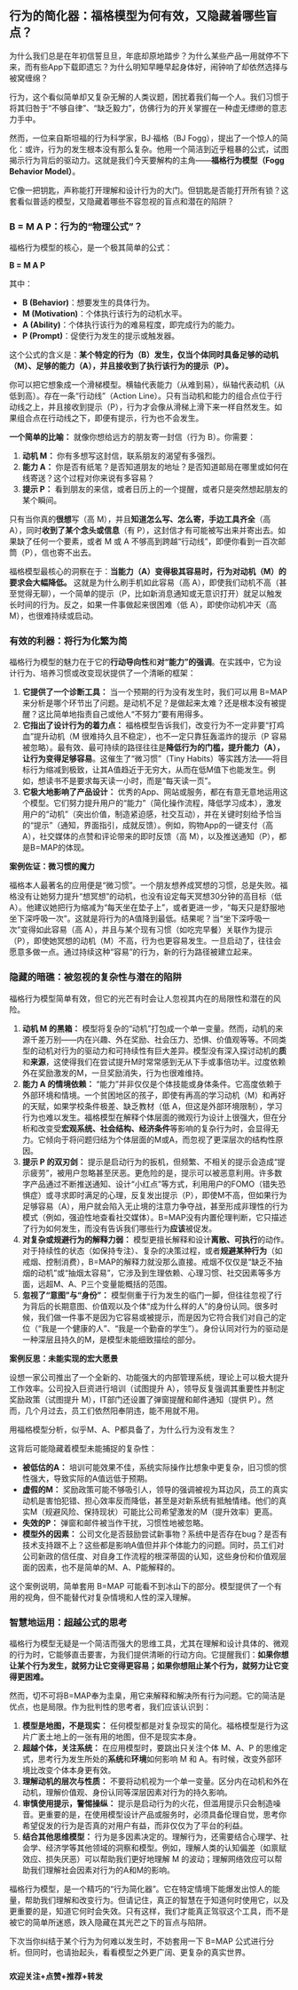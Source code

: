 ## 行为的简化器：福格模型为何有效，又隐藏着哪些盲点？

为什么我们总是在年初信誓旦旦，年底却原地踏步？为什么某些产品一用就停不下来，而有些App下载即遗忘？为什么明知早睡早起身体好，闹钟响了却依然选择与被窝缠绵？

行为，这个看似简单却又复杂无解的人类议题，困扰着我们每一个人。我们习惯于将其归咎于“不够自律”、“缺乏毅力”，仿佛行为的开关掌握在一种虚无缥缈的意志力手中。

然而，一位来自斯坦福的行为科学家，BJ·福格（BJ Fogg），提出了一个惊人的简化：或许，行为的发生根本没有那么复杂。他用一个简洁到近乎粗暴的公式，试图揭示行为背后的驱动力。这就是我们今天要解构的主角——**福格行为模型（Fogg Behavior Model）**。

它像一把钥匙，声称能打开理解和设计行为的大门。但钥匙是否能打开所有锁？这套看似普适的模型，又隐藏着哪些不容忽视的盲点和潜在的陷阱？

### B = M A P：行为的“物理公式”？

福格行为模型的核心，是一个极其简单的公式：

**B = M A P**

其中：
* **B (Behavior)**：想要发生的具体行为。
* **M (Motivation)**：个体执行该行为的动机水平。
* **A (Ability)**：个体执行该行为的难易程度，即完成行为的能力。
* **P (Prompt)**：促使行为发生的提示或触发器。

这个公式的含义是：**某个特定的行为（B）发生，仅当个体同时具备足够的动机（M）、足够的能力（A），并且接收到了执行该行为的提示（P）。**

你可以把它想象成一个滑梯模型。横轴代表能力（从难到易），纵轴代表动机（从低到高）。存在一条“行动线”（Action Line）。只有当动机和能力的组合点位于行动线之上，并且接收到提示（P），行为才会像从滑梯上滑下来一样自然发生。如果组合点在行动线之下，即便有提示，行为也不会发生。

**一个简单的比喻：** 就像你想给远方的朋友寄一封信（行为 B）。你需要：
1.  **动机 M：** 你有多想写这封信，联系朋友的渴望有多强烈。
2.  **能力 A：** 你是否有纸笔？是否知道朋友的地址？是否知道邮局在哪里或如何在线寄送？这个过程对你来说有多容易？
3.  **提示 P：** 看到朋友的来信，或者日历上的一个提醒，或者只是突然想起朋友的某个瞬间。

只有当你真的**很想**写（高 M），并且**知道怎么写、怎么寄，手边工具齐全**（高 A），同时**收到了某个念头或信息**（有 P），这封信才有可能被写出来并寄出去。如果缺了任何一个要素，或者 M 或 A 不够高到跨越“行动线”，即便你看到一百次邮筒（P），信也寄不出去。

福格模型最核心的洞察在于：**当能力（A）变得极其容易时，行为对动机（M）的要求会大幅降低。** 这就是为什么刷手机如此容易（高 A），即使我们动机不高（甚至觉得无聊），一个简单的提示（P，比如新消息通知或无意识打开）就足以触发长时间的行为。反之，如果一件事做起来很困难（低 A），即使你动机冲天（高 M），也很难持续或启动。

### 有效的利器：将行为化繁为简

福格行为模型的魅力在于它的**行动导向性**和**对“能力”的强调**。在实践中，它为设计行为、培养习惯或改变现状提供了一个清晰的框架：

1.  **它提供了一个诊断工具：** 当一个预期的行为没有发生时，我们可以用 B=MAP 来分析是哪个环节出了问题。是动机不足？是做起来太难？还是根本没有被提醒？这比简单地指责自己或他人“不努力”要有用得多。
2.  **它指出了设计行为的着力点：** 福格模型告诉我们，改变行为不一定非要“打鸡血”提升动机（M 很难持久且不稳定），也不一定只靠狂轰滥炸的提示（P 容易被忽略）。最有效、最可持续的路径往往是**降低行为的门槛，提升能力（A），让行为变得足够容易**。这催生了“微习惯”（Tiny Habits）等实践方法——将目标行为缩减到极致，让其A值趋近于无穷大，从而在低M值下也能发生。例如，想读书不是要求每天读一小时，而是“每天读一页”。
3.  **它极大地影响了产品设计：** 优秀的App、网站或服务，都在有意无意地运用这个模型。它们努力提升用户的“能力”（简化操作流程，降低学习成本），激发用户的“动机”（突出价值，制造紧迫感，社交互动），并在关键时刻给予恰当的“提示”（通知，界面指引，成就反馈）。例如，购物App的一键支付（高 A），社交媒体的点赞和评论带来的即时反馈（高 M），以及推送通知（P），都是B=MAP的体现。

**案例佐证：微习惯的魔力**

福格本人最著名的应用便是“微习惯”。一个朋友想养成冥想的习惯，总是失败。福格没有让她努力提升“想冥想”的动机，也没有设定每天冥想30分钟的高目标（低 A）。他建议她把行为缩减为“每天坐在垫子上”，或者更进一步，“每天只是舒服地坐下深呼吸一次”。这就是将行为的A值降到最低。结果呢？当“坐下深呼吸一次”变得如此容易（高 A），并且与某个现有习惯（如吃完早餐）关联作为提示（P），即使她冥想的动机（M）不高，行为也更容易发生。一旦启动了，往往会愿意多做一点。通过持续这种“容易”的行为，新的行为路径被建立起来。

### 隐藏的暗礁：被忽视的复杂性与潜在的陷阱

福格行为模型简单有效，但它的光芒有时会让人忽视其内在的局限性和潜在的风险。

1.  **动机 M 的黑箱：** 模型将复杂的“动机”打包成一个单一变量。然而，动机的来源千差万别——内在兴趣、外在奖励、社会压力、恐惧、价值观等等。不同类型的动机对行为的驱动力和可持续性有巨大差异。模型没有深入探讨动机的**质**和**来源**，这使得我们在尝试提升M时常常感到无从下手或事倍功半。过度依赖外在奖励激发的M，一旦奖励消失，行为也很难维持。
2.  **能力 A 的情境依赖：** “能力”并非仅仅是个体技能或身体条件。它高度依赖于外部环境和情境。一个贫困地区的孩子，即使有再高的学习动机（M）和再好的天赋，如果学校条件极差、缺乏教材（低 A，但这是外部环境限制），学习行为也难以发生。福格模型在解释个体层面的微观行为设计上很强大，但在分析和改变受**宏观系统、社会结构、经济条件**等影响的复杂行为时，会显得无力。它倾向于将问题归结为个体层面的M或A，而忽视了更深层次的结构性原因。
3.  **提示 P 的双刃剑：** 提示是启动行为的扳机，但频繁、不相关的提示会造成“提示疲劳”，被用户忽略甚至厌恶。更危险的是，提示可以被恶意利用。许多数字产品通过不断推送通知、设计“小红点”等方式，利用用户的FOMO（错失恐惧症）或寻求即时满足的心理，反复发出提示（P），即使M不高，但如果行为足够容易（A），用户就会陷入无止境的注意力争夺战，甚至形成非理性的行为模式（例如，强迫性地查看社交媒体）。B=MAP没有内置伦理判断，它只描述了行为如何发生，而没有告诉我们哪些行为**应该**被促发。
4.  **对复杂或规避行为的解释力弱：** 模型更擅长解释和设计**离散、可执行**的动作。对于持续性的状态（如保持专注）、复杂的决策过程，或者**规避某种行为**（如戒烟、控制消费），B=MAP的解释力就没那么直接。戒烟不仅仅是“缺乏不抽烟的动机”或“抽烟太容易”，它涉及到生理依赖、心理习惯、社交因素等多方面，远超M、A、P三个变量能概括的范围。
5.  **忽视了“意图”与“身份”：** 模型侧重于行为发生的临门一脚，但往往忽视了行为背后的长期意图、价值观以及个体“成为什么样的人”的身份认同。很多时候，我们做一件事不是因为它容易或被提示，而是因为它符合我们对自己的定位（“我是一个健康的人”、“我是一个勤奋的学生”）。身份认同对行为的驱动是一种深层且持久的M，是模型未能细致描绘的部分。

**案例反思：未能实现的宏大愿景**

设想一家公司推出了一个全新的、功能强大的内部管理系统，理论上可以极大提升工作效率。公司投入巨资进行培训（试图提升 A），领导反复强调其重要性并制定奖励政策（试图提升 M），IT部门还设置了弹窗提醒和邮件通知（提供 P）。然而，几个月过去，员工们依然阳奉阴违，能不用就不用。

用福格模型分析，似乎M、A、P都具备了，为什么行为没有发生？

这背后可能隐藏着模型未能捕捉的复杂性：
* **被低估的A：** 培训可能效果不佳，系统实际操作比想象中更复杂，旧习惯的惯性强大，导致实际的A值远低于预期。
* **虚假的M：** 奖励政策可能不够吸引人，领导的强调被视为耳边风，员工的真实动机是害怕犯错、担心效率反而降低，甚至是对新系统有抵触情绪。他们的真实M（规避风险、保持现状）可能比公司希望激发的M（提升效率）更高。
* **失效的P：** 弹窗和邮件被当作干扰，习惯性地被忽略。
* **模型外的因素：** 公司文化是否鼓励尝试新事物？系统中是否存在bug？是否有技术支持跟不上？这些都是影响A值但并非个体能力的问题。同时，员工们对公司新政的信任度、对自身工作流程的根深蒂固的认知，这些身份和价值观层面的因素，也不是简单的M、A、P能解释的。

这个案例说明，简单套用 B=MAP 可能看不到冰山下的部分。模型提供了一个有用的视角，但不能替代对复杂情境和人性的深入理解。

### 智慧地运用：超越公式的思考

福格行为模型无疑是一个简洁而强大的思维工具，尤其在理解和设计具体的、微观的行为时，它能够直击要害，为我们提供清晰的行动方向。它提醒我们：**如果你想让某个行为发生，就努力让它变得更容易；如果你想阻止某个行为，就努力让它变得更困难。**

然而，切不可将B=MAP奉为圭臬，用它来解释和解决所有行为问题。它的简洁是优点，也是局限。作为批判性的思考者，我们应该认识到：

1.  **模型是地图，不是现实：** 任何模型都是对复杂现实的简化。福格模型是行为这片广袤土地上的一张有用的地图，但不是现实本身。
2.  **超越个体，关注系统：** 在应用模型时，要跳出只关注个体 M、A、P 的思维定式，思考行为发生所处的**系统**和**环境**如何影响 M 和 A。有时候，改变外部环境比改变个体本身更有效。
3.  **理解动机的层次与性质：** 不要将动机视为一个单一变量。区分内在动机和外在动机，理解价值观、身份认同等深层因素对行为的持久影响。
4.  **审慎使用提示，警惕操纵：** 提示是启动行为的火花，但滥用提示只会制造噪音。更重要的是，在使用模型设计产品或服务时，必须具备伦理自觉，思考你希望促发的行为是否真的对用户有益，而非仅仅为了平台的利益。
5.  **结合其他思维模型：** 行为是多因素决定的。理解行为，还需要结合心理学、社会学、经济学等其他领域的洞察和模型。例如，理解人类的认知偏差（如禀赋效应、损失厌恶）可以帮助我们更好地理解 M 的波动；理解网络效应可以帮助我们理解社会因素对行为的A和M的影响。

福格行为模型，是一个精巧的“行为简化器”。它在特定情境下能爆发出惊人的能量，帮助我们理解和改变行为。但请记住，真正的智慧在于知道何时使用它，以及更重要的是，知道它何时会失效。只有这样，我们才能真正驾驭这个工具，而不是被它的简单所迷惑，跌入隐藏在其光芒之下的盲点与陷阱。

下次当你纠结于某个行为为何难以发生时，不妨套用一下 B=MAP 公式进行分析。但同时，也请抬起头，看看模型之外更广阔、更复杂的真实世界。

###

**欢迎关注+点赞+推荐+转发**
